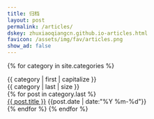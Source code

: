 ```yaml
---
title: 归档
layout: post
permalink: /articles/
dskey: zhuxiaoqiangcn.github.io-articles.html
favicon: /assets/img/fav/articles.png
show_ad: false
---
```


{% for category in site.categories %}
<div class="category-item">
    <div class="category-title">{{ category | first | capitalize }}</div>
    <div class="category-count">{{ category | last | size }}</div>
</div>
{% for post in category.last %}
<div class="article-item">
    <div class="article-title">
        <a href="{{ post.url }}" target="_blank">{{ post.title }}</a>
        <span class="article-date">{{post.date | date:"%Y %m-%d"}}</span>
    </div>
</div>
{% endfor %}
{% endfor %}
